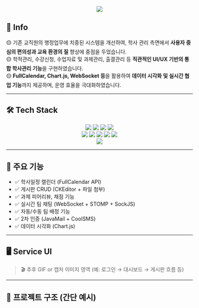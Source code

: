 <div align="center">
  <img src="https://capsule-render.vercel.app/api?type=rounded&color=0:5e6eba,100:2f5f92&height=120&text=LMS(Learning%20Management%20System)PROJECT&animation=&fontColor=ffffff&fontSize=40" />
</div>

## 📌 Info  
🟡 기존 교직원의 행정업무에 치중된 시스템을 개선하여, 학사 관리 측면에서 **사용자 중심의 편의성과 교육 환경의 질** 향상에 중점을 두었습니다.  
🟡 학적관리, 수강신청, 수업자료 및 과제관리, 출결관리 등 **직관적인 UI/UX 기반의 통합 학사관리 기능**을 구현하였습니다.  
🟡 **FullCalendar, Chart.js, WebSocket 등**을 활용하여 **데이터 시각화 및 실시간 협업 기능**까지 제공하며, 운영 효율을 극대화하였습니다.  

---

## 🛠️ Tech Stack

<div align="center">
  <img src="https://img.shields.io/badge/Java-007396?style=flat&logo=Java&logoColor=white">
  <img src="https://img.shields.io/badge/Spring-6DB33F?style=flat&logo=Spring&logoColor=white">
  <img src="https://img.shields.io/badge/Apache Tomcat-F8DC75?style=flat&logo=Apache Tomcat&logoColor=white">
  <img src="https://img.shields.io/badge/Oracle-F80000?style=flat&logo=Oracle&logoColor=white">
  <br/>
  <img src="https://img.shields.io/badge/HTML5-E34F26?style=flat&logo=HTML5&logoColor=white">
  <img src="https://img.shields.io/badge/CSS3-1572B6?style=flat&logo=CSS3&logoColor=white">
  <img src="https://img.shields.io/badge/Bootstrap-7952B3?style=flat&logo=Bootstrap&logoColor=white">
  <img src="https://img.shields.io/badge/Javascript-F7DF1E?style=flat&logo=Javascript&logoColor=black">
  <img src="https://img.shields.io/badge/jQuery-0769AD?style=flat&logo=jQuery&logoColor=white">
  <br/>
  <img src="https://img.shields.io/badge/Figma-F24E1E?style=flat&logo=Figma&logoColor=white">
</div>

---

## 🧩 주요 기능

- ✅ 학사일정 캘린더 (FullCalendar API)
- ✅ 게시판 CRUD (CKEditor + 파일 첨부)
- ✅ 과제 피어리뷰, 채점 기능
- ✅ 실시간 팀 채팅 (WebSocket + STOMP + SockJS)
- ✅ 자동/수동 팀 배정 기능
- ✅ 2차 인증 (JavaMail + CoolSMS)
- ✅ 데이터 시각화 (Chart.js)

---

## 🖥 Service UI

> 🎬 추후 GIF or 캡처 이미지 영역 (예: 로그인 → 대시보드 → 게시판 흐름 등)

---

## 📂 프로젝트 구조 (간단 예시)
